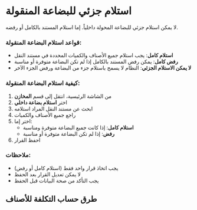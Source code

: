 # استلام جزئي للبضاعة المنقولة
لا يمكن استلام جزئي للبضاعة المحولة داخلياً. إما استلام المستند بالكامل أو رفضه.

### قواعد استلام البضاعة المنقولة:
- **استلام كامل**: يجب استلام جميع الأصناف والكميات المحددة في مستند النقل
- **رفض كامل**: يمكن رفض المستند بالكامل إذا لم تكن البضاعة متوفرة أو مناسبة
- **لا يمكن الاستلام الجزئي**: النظام لا يسمح باستلام جزء من البضاعة ورفض الجزء الآخر

### كيفية استلام البضاعة المنقولة:
1. من الشاشة الرئيسية، انتقل إلى قسم **المخازن**
2. اختر **استلام بضاعة داخلي**
3. ابحث عن مستند النقل المراد استلامه
4. راجع جميع الأصناف والكميات
5. اختر إما:
   - **استلام كامل**: إذا كانت جميع البضاعة متوفرة ومناسبة
   - **رفض**: إذا لم تكن البضاعة متوفرة أو مناسبة
6. احفظ القرار

### ملاحظات:
- يجب اتخاذ قرار واحد فقط (استلام كامل أو رفض)
- لا يمكن تعديل القرار بعد الحفظ
- يجب التأكد من صحة البيانات قبل الحفظ

## طرق حساب التكلفة للأصناف
